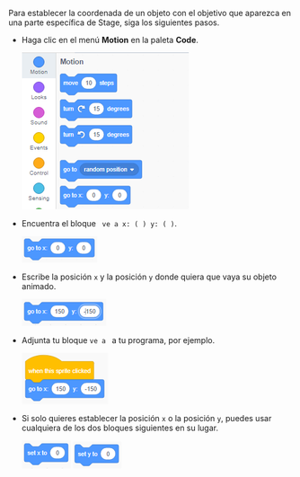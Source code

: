 Para establecer la coordenada de un objeto con el objetivo que aparezca en una parte específica de Stage, siga los siguientes pasos.

- Haga clic en el menú **Motion** en la paleta **Code**.
    
    ![menú de movimiento](images/motion-menu.png)

- Encuentra el bloque ` ve a x: ( ) y: ( )`.
    
    ![Ir hacia x y](images/goto.png)

- Escribe la posición `x` y la posición `y` donde quiera que vaya su objeto animado.
    
    ![ir a x y lleno](images/goto_filled.png)

- Adjunta tu bloque `ve a ` a tu programa, por ejemplo.
    
    ![ir a x y adjuntado al bloque](images/use-goto.png)

- Si solo quieres establecer la posición `x` o la posición `y`, puedes usar cualquiera de los dos bloques siguientes en su lugar.
    
    ![establecer x](images/setx.png) ![establecer y](images/sety.png)